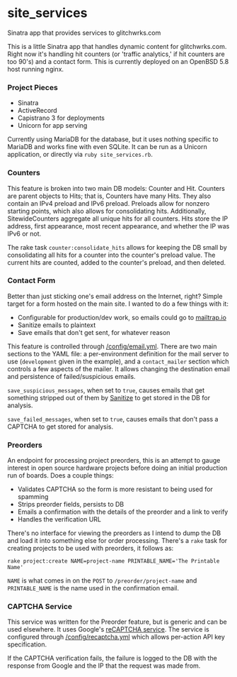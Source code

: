 # site_services
Sinatra app that provides services to glitchwrks.com

This is a little Sinatra app that handles dynamic content for glitchwrks.com. Right now it's handling hit counters (or 'traffic analytics,' if hit counters are too 90's) and a contact form. This is currently deployed on an OpenBSD 5.8 host running nginx.

### Project Pieces

- Sinatra
- ActiveRecord
- Capistrano 3 for deployments
- Unicorn for app serving

Currently using MariaDB for the database, but it uses nothing specific to MariaDB and works fine with even SQLite. It can be run as a Unicorn application, or directly via `ruby site_services.rb`.

### Counters

This feature is broken into two main DB models: Counter and Hit. Counters are parent objects to Hits; that is, Counters have many Hits. They also contain an IPv4 preload and IPv6 preload. Preloads allow for nonzero starting points, which also allows for consolidating hits. Additionally, SitewideCounters aggregate all unique hits for all counters. Hits store the IP address, first appearance, most recent appearance, and whether the IP was IPv6 or not.

The rake task `counter:consolidate_hits` allows for keeping the DB small by consolidating all hits for a counter into the counter's preload value. The current hits are counted, added to the counter's preload, and then deleted. 

### Contact Form

Better than just sticking one's email address on the Internet, right? Simple target for a form hosted on the main site. I wanted to do a few things with it:

- Configurable for production/dev work, so emails could go to [mailtrap.io](https://mailtrap.io)
- Sanitize emails to plaintext
- Save emails that don't get sent, for whatever reason

This feature is controlled through [/config/email.yml](https://github.com/chapmajs/site_services/blob/master/config/email.yml.example). There are two main sections to the YAML file: a per-environment definition for the mail server to use (`development` given in the example), and a `contact_mailer` section which controls a few aspects of the mailer. It allows changing the destination email and persistence of failed/suspicious emails.

`save_suspicious_messages`, when set to `true`, causes emails that get something stripped out of them by [Sanitize](https://github.com/rgrove/sanitize) to get stored in the DB for analysis.

`save_failed_messages`, when set to `true`, causes emails that don't pass a CAPTCHA to get stored for analysis.

### Preorders

An endpoint for processing project preorders, this is an attempt to gauge interest in open source hardware projects before doing an initial production run of boards. Does a couple things:

- Validates CAPTCHA so the form is more resistant to being used for spamming
- Strips preorder fields, persists to DB
- Emails a confirmation with the details of the preorder and a link to verify
- Handles the verification URL

There's no interface for viewing the preorders as I intend to dump the DB and load it into something else for order processing. There's a `rake` task for creating projects to be used with preorders, it follows as:

```
rake project:create NAME=project-name PRINTABLE_NAME='The Printable Name'
```

`NAME` is what comes in on the `POST` to `/preorder/project-name` and `PRINTABLE_NAME` is the name used in the confirmation email.

### CAPTCHA Service

This service was written for the Preorder feature, but is generic and can be used elsewhere. It uses Google's [reCAPTCHA service](https://www.google.com/recaptcha). The service is configured through [/config/recaptcha.yml](https://github.com/chapmajs/site_services/blob/master/config/recaptcha.yml.example) which allows per-action API key specification.

If the CAPTCHA verification fails, the failure is logged to the DB with the response from Google and the IP that the request was made from.